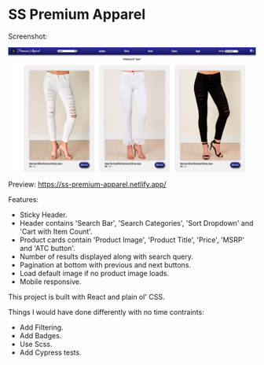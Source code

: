 # SS Premium Apparel

Screenshot:

![header and results](https://github.com/ryan-hill83/SS-Premium-Apparel/blob/main/public/images/screenshot1.png)

Preview: https://ss-premium-apparel.netlify.app/

Features:

- Sticky Header.
- Header contains 'Search Bar', 'Search Categories', 'Sort Dropdown' and 'Cart with Item Count'.
- Product cards contain 'Product Image', 'Product Title', 'Price', 'MSRP' and 'ATC button'.
- Number of results displayed along with search query.
- Pagination at bottom with previous and next buttons.
- Load default image if no product image loads.
- Mobile responsive.

This project is built with React and plain ol' CSS.

Things I would have done differently with no time contraints:

- Add Filtering.
- Add Badges.
- Use Scss.
- Add Cypress tests.
